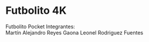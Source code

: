 # Futbolito 4K
Futbolito Pocket
Integrantes:  
Martín Alejandro Reyes Gaona
Leonel Rodriguez Fuentes
